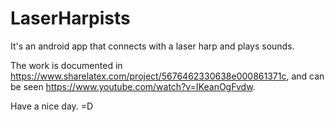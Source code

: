 # LaserHarpists
It's an android app that connects with a laser harp and plays sounds.

The work is documented in https://www.sharelatex.com/project/5676462330638e000861371c, and can be seen https://www.youtube.com/watch?v=IKeanOgFvdw.

Have a nice day. =D

